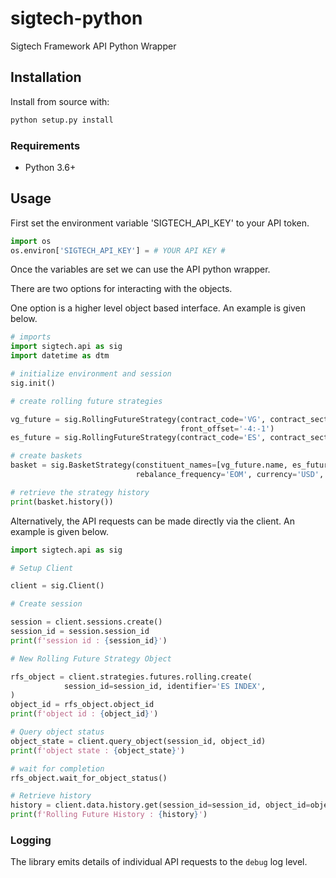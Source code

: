 # sigtech-python
Sigtech Framework API Python Wrapper


## Installation

Install from source with:

```sh
python setup.py install
```

### Requirements

-   Python 3.6+

## Usage

First set the environment variable 'SIGTECH_API_KEY' to your API token.

```python
import os
os.environ['SIGTECH_API_KEY'] = # YOUR API KEY #
```

Once the variables are set we can use the API python wrapper.

There are two options for interacting with the objects.

One option is a higher level object based interface. An example is given below.

```python
# imports
import sigtech.api as sig
import datetime as dtm

# initialize environment and session
sig.init()

# create rolling future strategies

vg_future = sig.RollingFutureStrategy(contract_code='VG', contract_sector='INDEX', rolling_rule='front',
                                      front_offset='-4:-1')
es_future = sig.RollingFutureStrategy(contract_code='ES', contract_sector='INDEX')

# create baskets
basket = sig.BasketStrategy(constituent_names=[vg_future.name, es_future.name], weights=[0.5, 0.5],
                            rebalance_frequency='EOM', currency='USD', start_date=dtm.date(2020, 2, 1))

# retrieve the strategy history
print(basket.history())
```

Alternatively, the API requests can be made directly via the client. An example is given below.

```python
import sigtech.api as sig

# Setup Client

client = sig.Client()

# Create session

session = client.sessions.create()
session_id = session.session_id
print(f'session id : {session_id}')

# New Rolling Future Strategy Object

rfs_object = client.strategies.futures.rolling.create(
            session_id=session_id, identifier='ES INDEX',
)
object_id = rfs_object.object_id
print(f'object id : {object_id}')

# Query object status
object_state = client.query_object(session_id, object_id)
print(f'object state : {object_state}')

# wait for completion
rfs_object.wait_for_object_status()

# Retrieve history
history = client.data.history.get(session_id=session_id, object_id=object_id).history
print(f'Rolling Future History : {history}')
```

### Logging

The library emits details of individual API requests to the `debug` log level.

